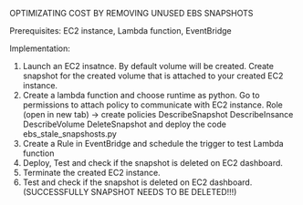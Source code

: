 OPTIMIZATING COST BY REMOVING UNUSED EBS SNAPSHOTS

Prerequisites:
  EC2 instance,
  Lambda function,
  EventBridge

Implementation:
  1. Launch an EC2 insatnce. By default volume will be created.
     Create snapshot for the created volume that is attached to your created EC2 instance.
  2. Create a lambda function and choose runtime as python.
     Go to permissions to attach policy to communicate with EC2 instance.
       Role (open in new tab) -> create policies
         DescribeSnapshot
         DescribeInsance
         DescribeVolume
         DeleteSnapshot 
     and deploy the code ebs_stale_snapshosts.py
  3. Create a Rule in EventBridge and schedule the trigger to test Lambda function
  4. Deploy, Test and check if the snapshot is deleted on EC2 dashboard.
  5. Terminate the created EC2 instance.
  6. Test and check if the snapshot is deleted on EC2 dashboard. (SUCCESSFULLY SNAPSHOT NEEDS TO BE DELETED!!!)
